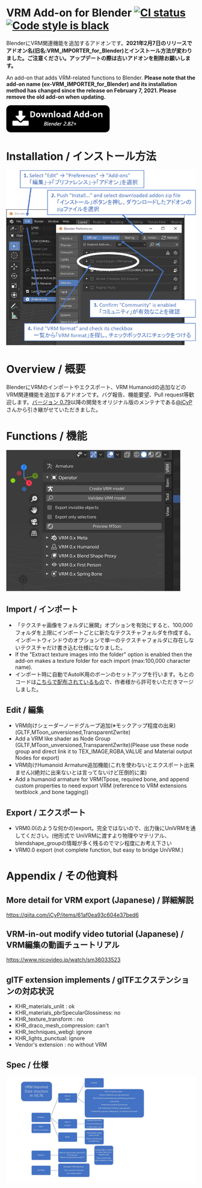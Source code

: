 # VRM Add-on for Blender <a href="https://github.com/saturday06/VRM_Addon_for_Blender/actions"><img alt="CI status" src="https://github.com/saturday06/VRM_Addon_for_Blender/workflows/Test/badge.svg"></a> <a href="https://github.com/psf/black"><img alt="Code style is black" src="https://img.shields.io/badge/code%20style-black-000000.svg"></a>

BlenderにVRM関連機能を追加するアドオンです。<strong>2021年2月7日のリリースでアドオン名(旧名:VRM_IMPORTER_for_Blender)とインストール方法が変わりました。ご注意ください。アップデートの際は古いアドオンを削除お願いします。</strong>

An add-on that adds VRM-related functions to Blender. <strong>Please note that the add-on name (ex-VRM_IMPORTER_for_Blender) and its installation method has changed since the release on February 7, 2021. Please remove the old add-on when updating.</strong>

<a alt="Download add-on for Blender 2.82+" href="https://github.com/saturday06/VRM_Addon_for_Blender/archive/release.zip"><img src="./docs/download_button.png"></a>

# Installation / インストール方法

<img src="./docs/installation.png">

# Overview / 概要

BlenderにVRMのインポートやエクスポート、VRM Humanoidの追加などのVRM関連機能を追加するアドオンです。バグ報告、機能要望、Pull request等歓迎します。[バージョン 0.79](https://github.com/saturday06/VRM_Addon_for_Blender/archive/0_79.zip)以降の開発をオリジナル版のメンテナである[@iCyP](https://github.com/iCyP)さんから引き継がせていただきました。

# Functions / 機能

<img alt="UI Panel" src="./docs/ui_panel.png">

## Import / インポート

- 「テクスチャ画像をフォルダに展開」オプションを有効にすると、100,000フォルダを上限にインポートごとに新たなテクスチャフォルダを作成する。インポートウィンドウのオプションで単一のテクスチャフォルダに存在しないテクスチャだけ書き込む仕様になりました。
- If the "Extract texture images into the folder" option is enabled then the add-on makes a texture folder for each import (max:100,000 character name).
- インポート時に自動でAutoIK用のボーンのセットアップを行います。もとのコードは[こちらで配布されているもの](https://booth.pm/ja/items/1697977)で、作者様から許可をいただきマージしました。

## Edit / 編集

- VRM向けシェーダーノードグループ追加(※モックアップ程度の出来)(GLTF,MToon_unversioned,TransparentZwrite)
- Add a VRM like shader as Node Group (GLTF,MToon_unversioned,TransparentZwrite)(Please use these node group and direct link it to TEX_IMAGE,RGBA,VALUE and Material output Nodes for export)
- VRM向けHumanoid Armature追加機能(これを使わないとエクスポート出来ません)(絶対に出来ないとは言ってないけど圧倒的に楽)
- Add a humanoid armature for VRM(Tpose, required bone, and append custom properties to need export VRM (reference to VRM extensions textblock ,and bone tagging))

## Export / エクスポート

- VRM0.0(のような何かの)export。完全ではないので、出力後にUniVRMを通してください。(他形式で UniVRMに渡すより物理やマテリアル、blendshape_groupの情報が多く残るのでマシ程度にお考え下さい
- VRM0.0 export (not complete function, but easy to bridge UniVRM.)

# Appendix / その他資料

## More detail for VRM export (Japanese) / 詳細解説

https://qiita.com/iCyP/items/61af0ea93c604e37bed6

## VRM-in-out modify video tutorial (Japanese) / VRM編集の動画チュートリアル

https://www.nicovideo.jp/watch/sm36033523

## glTF extension implements / glTFエクステンションの対応状況

- KHR_materials_unlit : ok
- KHR_materials_pbrSpecularGlossiness: no
- KHR_texture_transform : no
- KHR_draco_mesh_compression: can't
- KHR_techniques_webgl: ignore
- KHR_lights_punctual: ignore
- Vendor's extension : no without VRM

## Spec / 仕様

<img alt="spec figure" src="./docs/spec.jpg" />
